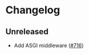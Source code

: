 # Changelog

## Unreleased

- Add ASGI middleware ([#716](https://github.com/open-telemetry/opentelemetry-python/pull/716))
